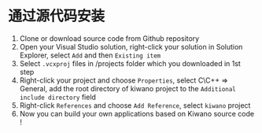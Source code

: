 # 通过源代码安装

1. Clone or download source code from Github repository
2. Open your Visual Studio solution, right-click your solution in Solution Explorer, select `Add` and then `Existing item`
3. Select `.vcxproj` files in /projects folder which you downloaded in 1st step
4. Right-click your project and choose `Properties`, select C\C++ => General, add the root directory of kiwano project to the `Additional include directory` field
5. Right-click `References` and choose `Add Reference`, select `kiwano` project
6. Now you can build your own applications based on Kiwano source code !
